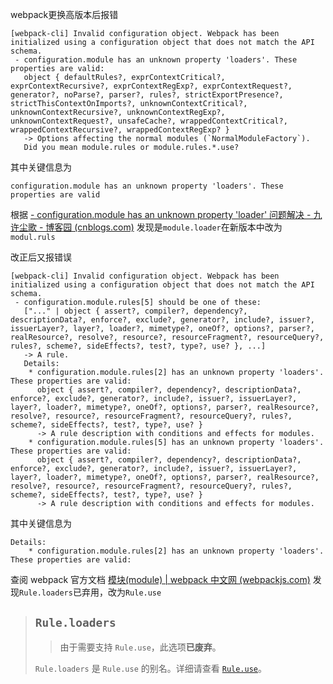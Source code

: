 

webpack更换高版本后报错

```
[webpack-cli] Invalid configuration object. Webpack has been initialized using a configuration object that does not match the API schema.
 - configuration.module has an unknown property 'loaders'. These properties are valid:
   object { defaultRules?, exprContextCritical?, exprContextRecursive?, exprContextRegExp?, exprContextRequest?, generator?, noParse?, parser?, rules?, strictExportPresence?, strictThisContextOnImports?, unknownContextCritical?, unknownContextRecursive?, unknownContextRegExp?, unknownContextRequest?, unsafeCache?, wrappedContextCritical?, wrappedContextRecursive?, wrappedContextRegExp? }
   -> Options affecting the normal modules (`NormalModuleFactory`).
   Did you mean module.rules or module.rules.*.use?
```

其中关键信息为

```
configuration.module has an unknown property 'loaders'. These properties are valid
```

根据 [- configuration.module has an unknown property 'loader' 问题解决 - 九许尘歌 - 博客园 (cnblogs.com)](https://www.cnblogs.com/zuojiayi/p/9342452.html) 发现是`module.loader`在新版本中改为`modul.ruls`

改正后又报错误

```
[webpack-cli] Invalid configuration object. Webpack has been initialized using a configuration object that does not match the API schema.
 - configuration.module.rules[5] should be one of these:
   ["..." | object { assert?, compiler?, dependency?, descriptionData?, enforce?, exclude?, generator?, include?, issuer?, issuerLayer?, layer?, loader?, mimetype?, oneOf?, options?, parser?, realResource?, resolve?, resource?, resourceFragment?, resourceQuery?, rules?, scheme?, sideEffects?, test?, type?, use? }, ...]
   -> A rule.
   Details:
    * configuration.module.rules[2] has an unknown property 'loaders'. These properties are valid:
      object { assert?, compiler?, dependency?, descriptionData?, enforce?, exclude?, generator?, include?, issuer?, issuerLayer?, layer?, loader?, mimetype?, oneOf?, options?, parser?, realResource?, resolve?, resource?, resourceFragment?, resourceQuery?, rules?, scheme?, sideEffects?, test?, type?, use? }
      -> A rule description with conditions and effects for modules.
    * configuration.module.rules[5] has an unknown property 'loaders'. These properties are valid:
      object { assert?, compiler?, dependency?, descriptionData?, enforce?, exclude?, generator?, include?, issuer?, issuerLayer?, layer?, loader?, mimetype?, oneOf?, options?, parser?, realResource?, resolve?, resource?, resourceFragment?, resourceQuery?, rules?, scheme?, sideEffects?, test?, type?, use? }
      -> A rule description with conditions and effects for modules.
```

其中关键信息为

```
Details:
    * configuration.module.rules[2] has an unknown property 'loaders'. These properties are valid:
```

查阅 webpack 官方文档 [模块(module) | webpack 中文网 (webpackjs.com)](https://www.webpackjs.com/configuration/module/#rule-loaders) 发现`Rule.loaders`已弃用，改为`Rule.use`

> ## `Rule.loaders`
>
> > 由于需要支持 `Rule.use`，此选项**已废弃**。
>
> `Rule.loaders` 是 `Rule.use` 的别名。详细请查看 [`Rule.use`](https://www.webpackjs.com/configuration/module/#rule-use)。